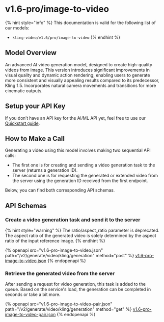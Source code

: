 # v1.6-pro/image-to-video

{% hint style="info" %}
This documentation is valid for the following list of our models:

* `kling-video/v1.6/pro/image-to-video`
{% endhint %}

## Model Overview

An advanced AI video generation model, designed to create high-quality videos from image. This version introduces significant improvements in visual quality and dynamic action rendering, enabling users to generate more consistent and visually appealing results compared to its predecessor, Kling 1.5. Incorporates natural camera movements and transitions for more cinematic outputs.

## Setup your API Key

If you don’t have an API key for the AI/ML API yet, feel free to use our [Quickstart guide](https://docs.aimlapi.com/quickstart/setting-up).

## How to Make a Call

Generating a video using this model involves making two sequential API calls:

* The first one is for creating and sending a video generation task to the server (returns a generation ID).&#x20;
* The second one is for requesting the generated or extended video from the server using the generation ID received from the first endpoint.&#x20;

Below, you can find both corresponding API schemas.

## API Schemas

### Create a video generation task and send it to the server

{% hint style="warning" %}
The ratio/aspect\_ratio parameter is deprecated. The aspect ratio of the generated video is solely determined by the aspect ratio of the input reference image.
{% endhint %}

{% openapi src="v1.6-pro-image-to-video.json" path="/v2/generate/video/kling/generation" method="post" %}
[v1.6-pro-image-to-video.json](v1.6-pro-image-to-video.json)
{% endopenapi %}

### Retrieve the generated video from the server

After sending a request for video generation, this task is added to the queue. Based on the service's load, the generation can be completed in seconds or take a bit more.&#x20;

{% openapi src="v1.6-pro-image-to-video-pair.json" path="/v2/generate/video/kling/generation" method="get" %}
[v1.6-pro-image-to-video-pair.json](v1.6-pro-image-to-video-pair.json)
{% endopenapi %}
